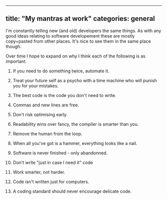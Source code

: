 ---
title:  "My mantras at work"
categories: general
------

I'm constantly telling new (and old) developers the same things. As with any good ideas relating to software developement these are mostly copy+pasted from other places. It's nice to see them in the same place though.

Over time I hope to expand on why I think each of the following is as important.

 1. If you need to do something twice, automate it.

 2. Treat your future self as a psycho with a time machine who will punish you for your mistakes.

 3. The best code is the code you don't need to write.

 4. Commas and new lines are free.

 5. Don't risk optimising early.

 6. Readability wins over fancy, the compiler is smarter than you.
 
 7. Remove the human from the loop.
 
 8. When all you've got is a hammer, everything looks like a nail.
 
 9. Software is never finished - only abandonned.

 10. Don't write "just in case I need it" code

 11. Work smarter, not harder.

 12. Code isn't written just for computers.
 
 13. A coding standard should never encourage delicate code.